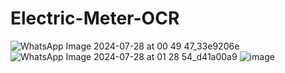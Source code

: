 # Electric-Meter-OCR
![WhatsApp Image 2024-07-28 at 00 49 47_33e9206e](https://github.com/user-attachments/assets/76d32c5b-ec0b-43d9-89db-33b0b9d472c9)
![WhatsApp Image 2024-07-28 at 01 28 54_d41a00a9](https://github.com/user-attachments/assets/0d9f1d19-9e37-4381-b996-428212748d0e)
![image](https://github.com/user-attachments/assets/ff0ab6cc-6d5e-4800-a515-6c1e1ea9fd5a)
